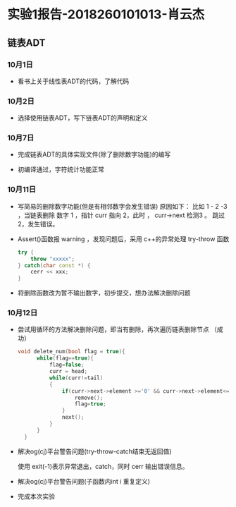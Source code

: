 # 实验1报告-2018260101013-肖云杰

## 链表ADT

### 10月1日

- 看书上关于线性表ADT的代码，了解代码

### 10月2日

- 选择使用链表ADT，写下链表ADT的声明和定义

### 10月7日

- 完成链表ADT的具体实现文件(除了删除数字功能)的编写

- 初编译通过，字符统计功能正常

### 10月11日

- 写简易的删除数字功能(但是有相邻数字会发生错误)
    原因如下：
        比如 1 - 2 -3 ，当链表删除 数字 1 ，指针 curr 指向 2，此时 ， curr->next 检测3 。 跳过2，发生错误。

- Assert()函数报 warning ，发现问题后，采用 c++的异常处理 try-throw 函数

  ```c++
  try {
      throw "xxxxx";
  } catch(char const *) {
      cerr << xxx;
  }
  ```

- 将删除函数改为暂不输出数字，初步提交，想办法解决删除问题

### 10月12日

- 尝试用循环的方法解决删除问题，即当有删除，再次遍历链表删除节点 （成功）

  ```c++
  void delete_num(bool flag = true){
        while(flag==true){
            flag=false;
            curr = head;
            while(curr!=tail)
            {
                if(curr->next->element >='0' && curr->next->element<='9'){
                    remove();
                    flag=true;
                }
                next();
            }
        }
    }
    ```

- 解决og(cj)平台警告问题(try-throw-catch结束无返回值)

    使用 exit(-1)表示异常退出，catch，同时 cerr 输出错误信息。

- 解决og(cj)平台警告问题(子函数内int i 重复定义)

- 完成本次实验